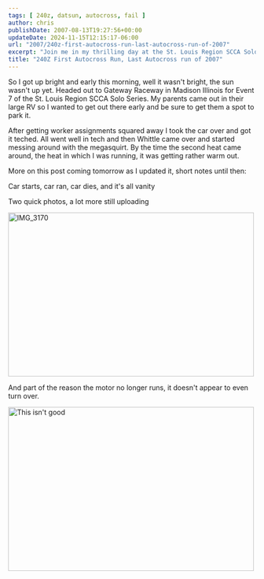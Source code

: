 ```yaml
---
tags: [ 240z, datsun, autocross, fail ]
author: chris
publishDate: 2007-08-13T19:27:56+00:00
updateDate: 2024-11-15T12:15:17-06:00
url: "2007/240z-first-autocross-run-last-autocross-run-of-2007"
excerpt: "Join me in my thrilling day at the St. Louis Region SCCA Solo Series Event 7 with car troubles, a heating race and more, !!"
title: "240Z First Autocross Run, Last Autocross run of 2007"
---
```


So I got up bright and early this morning, well it wasn't bright, the sun wasn't up yet. Headed out to Gateway Raceway in Madison Illinois for Event 7 of the St. Louis Region SCCA Solo Series. My parents came out in their large 
RV so I wanted to get out there early and be sure to get them a spot to park it.

After getting worker assignments squared away I took the car over and got it teched. All went well in tech and then Whittle came over and started messing around with the megasquirt. By the time the second heat came around, the heat in which I was running, it was getting rather warm out.

More on this post coming tomorrow as I updated it, short notes until then:

Car starts, car ran, car dies, and it's all vanity

Two quick photos, a lot more still uploading

<img height="333" alt="IMG_3170" src="https://farm2.static.flickr.com/1161/1100604624_2d15cd212e.jpg?v=0" width="500" />

And part of the reason the motor no longer runs, it doesn't appear to even turn over.

<img height="333" alt="This isn't good" src="https://farm2.static.flickr.com/1201/1099418479_1f547da43b.jpg?v=0" width="500" />
